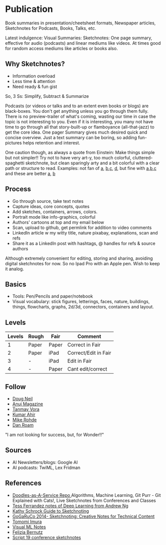 # Publication

Book summaries in presentation/cheetsheet formats, Newspaper articles, Sketchnotes for Podcasts, Books, Talks, etc.

Latest indulgence: Visual Summaries: Sketchnotes: One page summary, effective for audio (podcasts) and linear mediums like videos. At times good for random access mediums like articles or books also. 

## Why Sketchnotes?

- Information overload
- Less time & attention
- Need ready & fun gist

So, 3 Ss: Simplify, Subtract & Summarize

Podcasts (or videos or talks and to an extent even books or blogs) are black-boxes. You don't get anything unless you go through them fully. There is no preview-trailer of what's coming, wasting our time in case the topic is not interesting to you. Even if it is interesting, you many not have time to go through all that story-built-up or flamboyance (all-that-jazz) to get the core idea. One pager Summary gives much desired quick and concise overview. Just a text summary can be boring, so adding fun-pictures helps retention and interest.

One caution though, as always a quote from Einstein: Make things simple but not simpler!! Try not to have very art-y, too much colorful, cluttered-spaghetti sketchnote, but clean sparingly arty and a bit colorful with a clear path or structure to read.  Examples: not fan of [a](https://www.teachthought.com/wp-content/uploads/2013/05/graphic-notes-seth-godin-stop-stealing-dreams.jpg), [b](https://www.teachthought.com/wp-content/uploads/2013/05/graphic-notes-7.jpg),[c](https://www.teachthought.com/wp-content/uploads/2013/05/graphic-notes-6.jpg), [d](https://www.flickr.com/photos/makaylalewis/48371566661/in/dateposted/), but fine with [a](https://www.teachthought.com/wp-content/uploads/2013/05/graphic-notes-9.jpg),[b](https://www.teachthought.com/wp-content/uploads/2013/05/graphic-notes-4.jpg),[c](https://www.teachthought.com/wp-content/uploads/2013/05/graphic-notes-2.jpg) and these are better [a](https://www.linkedin.com/posts/kumarahir_cisco-people-learning-activity-6936649710954766336-3iC7?utm_source=linkedin_share&utm_medium=member_desktop_web), [b](https://kumarahir.medium.com/sketchnote-designing-ar-applications-google-i-o-2019-140d75ede700)

## Process
- Go through source, take text notes
- Capture ideas, core concepts, quotes
- Add sketches, containers, arrows, colors.
- Portrait mode like info-graphics, colorful
- Authors' cartoons at top and my email below
- Scan, upload to github, get permlink for addition to video comments
- LinkedIn article w my witty title, nature pixabay, explanations, scan and refs
- Share it as a LinkedIn post with hashtags, @ handles for refs & source authors

Although extremely convenient for editing, storing and sharing, avoiding digital sketchnotes for now. So no Ipad Pro with an Apple pen. Wish to keep it analog.

## Basics
- Tools: Pen/Pencils and paper/notebook
- Visual vocabulary: stick figures, letterings, faces, nature, buildings, things, flowcharts, graphs, 2d/3d, connectors, containers and layout.

## Levels

| Levels | Rough | Fair  | Comment              |
|--------|-------|-------|----------------------|
| 1      | Paper | Paper | Correct in Fair      |
| 2      | Paper | iPad  | Correct/Edit in Fair |
| 3      | -     | iPad  | Edit in Fair         |
| 4      | -     | Paper | Cant edit/correct    |

## Follow
- [Doug Neil](https://www.verbaltovisual.com/)
- [Anuj Magazine](https://www.linkedin.com/in/anujmagazine/)
- [Tanmay Vora](https://qaspire.com/)
- [Kumar Ahir](https://www.kumarahir.com/sketchnotes.html)
- [Mike Rohde](http://rohdesign.com)
- [Dan Roam](https://www.danroam.com/)

"I am not looking for success, but, for Wonder!!"

## Sources
- AI Newsletters/blogs: Google AI
- AI podcasts: TwiML, Lex Fridman

## References
- [Doodles-as-A-Service Repo ](https://github.com/girliemac/a-picture-is-worth-a-1000-words) Algorithms, Machine Learning, Git Purr - Git Explained with Cats!, Live Sketchnotes from Conferences and Classes
- [Tess Ferrandez notes of Deep Learning from Andrew Ng](https://sketchnotearmy.com/blog/2019/3/12/tess-ferrandez-sketchnoting-deep-learning)
- [Kathy Schrock Guide to Sketchnoting](https://www.schrockguide.net/sketchnoting.html)
- [GoGaRuCo 2014- Sketchnoting: Creative Notes for Technical Content](https://www.youtube.com/watch?v=dE2pqeI3LOI)
- [Tomomi Imura](https://girliemac.com/blog/2021/07/12/microsoft-beginners-sketchnotes/)
- [Visual ML Notes](https://github.com/visual-ml-notes/visual-machine-learning-notes)
- [Felizia Bernutz](https://fbernutz.github.io/sketchnotes/)
- [Script 19 conference sketchnotes](https://wolfgang-ziegler.com/blog/script19-sketchnotes)


<!-- 
## Ideal Role
- Role: Explainer, coach, dev adv
- Scope: Intl, Intellectual, remote
- Sp Know: Teaching AI with Art (combo)

## Why me?
- Yogesh -> Yoga + ish 
- Yoga -> yuj, join/combo
- My yuj: Tech/AIML + Art 
- unique, rare & untrainable
- specific knowledge, ikigai
- left and right brain, yin yan
- INFJ Advocate, teacher
- 50+ Crystal Intelligence
- Sketch + painting background
- Teach, synthesize, serve
- Unique & Rare (B diff & Better)
- Need fun for understanding ML
- Strength: Summarization & simplification
- Freedom, Fame, Fortune? (its ok)

## IKIGAI
  - Like: ML + Art, individual, remote
  - Good at : Teaching + Drawing, Tech
  - World needs: Fun 1 pager Summary for quick consumption
  - Pays: Range, Clarity, Classes-for-Masses, Wow!! effect

## Principles
- आपणासी जे जे ठावे ते ते दुसऱ्यासी सांगावे शहाणे करून सोडावे सकळ जन.
- अभ्यासे प्रगट व्हावे। नाहीतरी झाकोनि असावे। प्रगट होऊनि नासावे। हे बरे नव्हे।। (‘दासबोध’ १७-७-३८)
 -->
